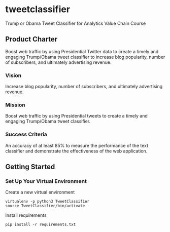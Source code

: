 # tweetclassifier
Trump or Obama Tweet Classifier for Analytics Value Chain Course

## Product Charter

Boost web traffic by using Presidential Twitter data to create a timely and engaging Trump/Obama tweet classifier to increase blog popularity, number of subscribers, and ultimately advertising revenue.

### Vision
Increase blog popularity, number of subscribers, and ultimately advertising revenue.

### Mission
Boost web traffic by using Presidential tweets to create a timely and engaging Trump/Obama tweet classifier.

### Success Criteria
An accuracy of at least 85% to measure the performance of the text classifier and demonstrate the effectiveness of the web application.

## Getting Started

### Set Up Your Virtual Environment

Create a new virtual environment

```
virtualenv -p python3 TweetClassifier
source TweetClassifier/bin/activate
```

Install requirements

```
pip install -r requirements.txt
```
